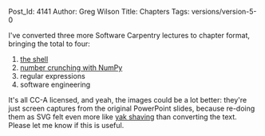 Post_Id: 4141
Author: Greg Wilson
Title: Chapters
Tags: versions/version-5-0

<p>I've converted three more Software Carpentry lectures to chapter format, bringing the total to four:</p>
<ol>
<li><a href="/book/shell.html">the shell</a></li>
<li><a href="/book/numpy.html">number crunching with NumPy</a></li>
<li>regular expressions</li>
<li>software engineering</li>
</ol>
<p>It's all CC-A licensed, and yeah, the images could be a lot better: they're just screen captures from the original PowerPoint slides, because re-doing them as SVG felt even more like <a href="http://en.wiktionary.org/wiki/yak_shaving">yak shaving</a> than converting the text. Please let me know if this is useful.</p>

